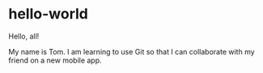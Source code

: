 # hello-world
Hello, all!

My name is Tom. I am learning to use Git so that I can collaborate with my friend on a new mobile app.

